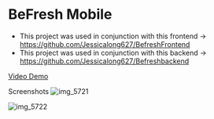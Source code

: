 # BeFresh Mobile
* This project was used in conjunction with this frontend -> https://github.com/Jessicalong627/BefreshFrontend
* This project was used in conjunction with this backend -> https://github.com/Jessicalong627/Befreshbackend

[Video Demo](https://www.dropbox.com/s/a3vx187giwhzh19/Befreshmobile1.MOV?dl=0)

Screenshots
![img_5721](https://user-images.githubusercontent.com/35347408/47804676-ca1bd300-dd0b-11e8-89d1-dd6007ec0061.PNG)

![img_5722](https://user-images.githubusercontent.com/35347408/47804605-9f317f00-dd0b-11e8-9e5e-f7d6792c19a0.PNG)
